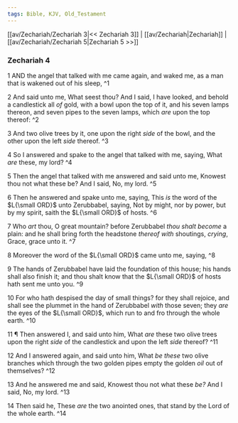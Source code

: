```yaml
---
tags: Bible, KJV, Old_Testament
---
```


[[av/Zechariah/Zechariah 3|<< Zechariah 3]] | [[av/Zechariah|Zechariah]] | [[av/Zechariah/Zechariah 5|Zechariah 5 >>]]

### Zechariah 4

1 AND the angel that talked with me came again, and waked me, as a man that is wakened out of his sleep, ^1

2 And said unto me, What seest thou? And I said, I have looked, and behold a candlestick all _of_ gold, with a bowl upon the top of it, and his seven lamps thereon, and seven pipes to the seven lamps, which _are_ upon the top thereof: ^2

3 And two olive trees by it, one upon the right _side_ of the bowl, and the other upon the left _side_ thereof. ^3

4 So I answered and spake to the angel that talked with me, saying, What _are_ these, my lord? ^4

5 Then the angel that talked with me answered and said unto me, Knowest thou not what these be? And I said, No, my lord. ^5

6 Then he answered and spake unto me, saying, This _is_ the word of the $L{\small ORD}$ unto Zerubbabel, saying, Not by might, nor by power, but by my spirit, saith the $L{\small ORD}$ of hosts. ^6

7 Who _art_ thou, O great mountain? before Zerubbabel _thou_ _shalt_ _become_ a plain: and he shall bring forth the headstone _thereof_ _with_ shoutings, _crying_, Grace, grace unto it. ^7

8 Moreover the word of the $L{\small ORD}$ came unto me, saying, ^8

9 The hands of Zerubbabel have laid the foundation of this house; his hands shall also finish it; and thou shalt know that the $L{\small ORD}$ of hosts hath sent me unto you. ^9

10 For who hath despised the day of small things? for they shall rejoice, and shall see the plummet in the hand of Zerubbabel _with_ those seven; they _are_ the eyes of the $L{\small ORD}$, which run to and fro through the whole earth. ^10

11 ¶ Then answered I, and said unto him, What _are_ these two olive trees upon the right _side_ of the candlestick and upon the left _side_ thereof? ^11

12 And I answered again, and said unto him, What _be_ _these_ two olive branches which through the two golden pipes empty the golden _oil_ out of themselves? ^12

13 And he answered me and said, Knowest thou not what these _be?_ And I said, No, my lord. ^13

14 Then said he, These _are_ the two anointed ones, that stand by the Lord of the whole earth. ^14
